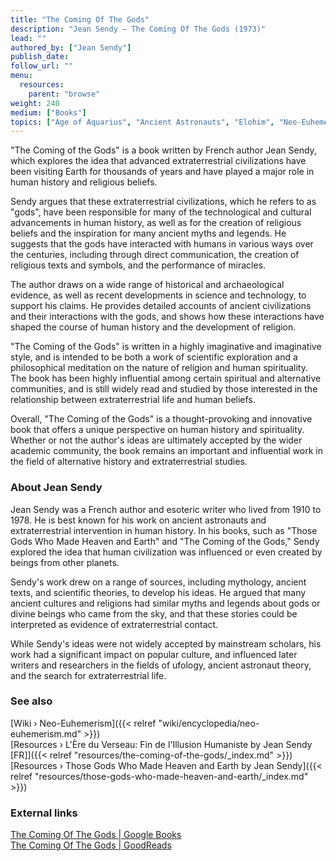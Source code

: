 ```yaml
---
title: "The Coming Of The Gods"
description: "Jean Sendy — The Coming Of The Gods (1973)"
lead: ""
authored_by: ["Jean Sendy"]
publish_date:
follow_url: ""
menu:
  resources:
    parent: "browse"
weight: 240
medium: ["Books"]
topics: ["Age of Aquarius", "Ancient Astronauts", "Elohim", "Neo-Euhemerism", "Precession"]
---
```


"The Coming of the Gods" is a book written by French author Jean Sendy, which explores the idea that advanced extraterrestrial civilizations have been visiting Earth for thousands of years and have played a major role in human history and religious beliefs.

Sendy argues that these extraterrestrial civilizations, which he refers to as "gods", have been responsible for many of the technological and cultural advancements in human history, as well as for the creation of religious beliefs and the inspiration for many ancient myths and legends. He suggests that the gods have interacted with humans in various ways over the centuries, including through direct communication, the creation of religious texts and symbols, and the performance of miracles.

The author draws on a wide range of historical and archaeological evidence, as well as recent developments in science and technology, to support his claims. He provides detailed accounts of ancient civilizations and their interactions with the gods, and shows how these interactions have shaped the course of human history and the development of religion.

"The Coming of the Gods" is written in a highly imaginative and imaginative style, and is intended to be both a work of scientific exploration and a philosophical meditation on the nature of religion and human spirituality. The book has been highly influential among certain spiritual and alternative communities, and is still widely read and studied by those interested in the relationship between extraterrestrial life and human beliefs.

Overall, "The Coming of the Gods" is a thought-provoking and innovative book that offers a unique perspective on human history and spirituality. Whether or not the author's ideas are ultimately accepted by the wider academic community, the book remains an important and influential work in the field of alternative history and extraterrestrial studies.

### About Jean Sendy

Jean Sendy was a French author and esoteric writer who lived from 1910 to 1978. He is best known for his work on ancient astronauts and extraterrestrial intervention in human history. In his books, such as "Those Gods Who Made Heaven and Earth" and "The Coming of the Gods," Sendy explored the idea that human civilization was influenced or even created by beings from other planets.

Sendy's work drew on a range of sources, including mythology, ancient texts, and scientific theories, to develop his ideas. He argued that many ancient cultures and religions had similar myths and legends about gods or divine beings who came from the sky, and that these stories could be interpreted as evidence of extraterrestrial contact.

While Sendy's ideas were not widely accepted by mainstream scholars, his work had a significant impact on popular culture, and influenced later writers and researchers in the fields of ufology, ancient astronaut theory, and the search for extraterrestrial life.

### See also

[Wiki › Neo-Euhemerism]({{< relref "wiki/encyclopedia/neo-euhemerism.md" >}})</br>
[Resources › L\'Ère du Verseau: Fin de l\'Illusion Humaniste by Jean Sendy \[FR\]]({{< relref "resources/the-coming-of-the-gods/_index.md" >}})</br>
[Resources › Those Gods Who Made Heaven and Earth by Jean Sendy]({{< relref "resources/those-gods-who-made-heaven-and-earth/_index.md" >}})</br>

### External links

[The Coming Of The Gods | Google Books](https://books.google.ch/books?id=nlVlAAAACAAJ&sitesec=reviews&redir_esc=y)</br>
[The Coming Of The Gods | GoodReads](https://www.goodreads.com/book/show/4977839-the-coming-of-the-gods)</br>
